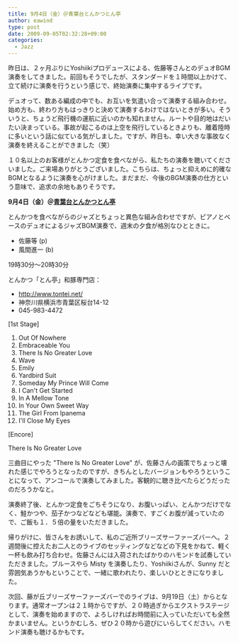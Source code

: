 ```yaml
---
title: 9月4日（金）＠青葉台とんかつとん亭
author: eawind
type: post
date: 2009-09-05T02:32:28+09:00
categories:
  - Jazz
---
```

昨日は、２ヶ月ぶりにYoshiikiプロデュースによる、佐藤等さんとのデュオBGM演奏をしてきました。前回もそうでしたが、スタンダードを１時間以上かけて、立て続けに演奏を行うという感じで、終始演奏に集中するライブです。

デュオって、数ある編成の中でも、お互いを気遣い合って演奏する組み合わせ。始め方も、終わり方もはっきりと決めて演奏するわけではないときが多い。そういうと、ちょうど飛行機の運航に近いのかも知れません。ルートや目的地はだいたい決まっている。事故が起こるのは上空を飛行しているときよりも、離着陸時に多いという話に似ている気がしました。ですが、昨日も、幸い大きな事故なく演奏を終えることができました（笑）

１０名以上のお客様がとんかつ定食を食べながら、私たちの演奏を聴いてくださいました。ご来場ありがとうございました。こちらは、ちょっと抑えめに的確なBGMとなるように演奏を心がけました。まだまだ、今後のBGM演奏の仕方という意味で、追求の余地もありそうです。

**9月4日（金）＠[青葉台とんかつとん亭](http://www.tontei.net/)**

とんかつを食べながらのジャズとちょっと異色な組み合わせですが、ピアノとベースのデュオによるジャズBGM演奏で、週末の夕食が格別なひとときに。

- 佐藤等 (p)
- 風間進一 (b)

19時30分〜20時30分

とんかつ「とん亭」和豚専門店：

- http://www.tontei.net/
- 神奈川県横浜市青葉区桜台14-12  
- 045-983-4472

[1st Stage]

1. Out Of Nowhere  
2. Embraceable You  
3. There Is No Greater Love  
4. Wave  
5. Emily  
6. Yardbird Suit  
7. Someday My Prince Will Come  
8. I Can't Get Started  
9. In A Mellow Tone  
10. In Your Own Sweet Way  
11. The Girl From Ipanema  
12. I'll Close My Eyes

[Encore]

There Is No Greater Love

三曲目にやった "There Is No Greater Love" が、佐藤さんの画策でちょっと壊れた感じでやろうとなったのですが、きちんとしたバージョンもやろうということになって、アンコールで演奏してみました。客観的に聴き比べたらどうだったのだろうかなと。

演奏終了後、とんかつ定食をごちそうになり、お腹いっぱい、とんかつだけでなく、鮭かつや、茄子かつなどなども堪能。演奏で、すごくお腹が減っていたので、ご飯も１．５倍の量をいただきました。

帰りがけに、皆さんをお誘いして、私のご近所ブリーズサーファーズバーへ。２週間後に控えたお二人とのライブのセッティングなどなどの下見をかねて、軽く一杯も飲み打ち合わせ。佐藤さんには入荷されたばかりのハモンドを試奏していただきました。ブルースやら Misty を演奏したり、Yoshiikiさんが、Sunny だと雰囲気あうかもということで、一緒に歌われたり、楽しいひとときになりました。

次回、藤が丘ブリーズサーファーズバーでのライブは、9月19日（土）からとなります。通常オープンは２１時からですが、２０時過ぎからエクストラステージとして、演奏を始めますので、よろしければお時間前に入っていただいても全然かまいません。というかむしろ、ぜひ２０時から遊びにいらしてください。ハモンド演奏も聴けるかもです。
